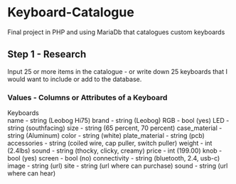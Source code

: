 # Keyboard-Catalogue
Final project in PHP and using MariaDb that catalogues custom keyboards

## Step 1 - Research
Input 25 or more items in the catalogue - or write down 25 keyboards that I would want to include or add to the database.

### Values - Columns or Attributes of a Keyboard
Keyboards   
  name - string (Leobog Hi75)
  brand - string (Leobog)
  RGB - bool (yes)
  LED - string (southfacing)
  size - string (65 percent, 70 percent)
  case_material - string (Aluminum)
  color - string (white)
  plate_material - string (pcb)
  accessories - string (coiled wire, cap puller, switch puller)
  weight - int (2.4lbs)
  sound - string (thocky, clicky, creamy)
  price - int (199.00)
  knob - bool (yes)
  screen - bool (no)
  connectivity - string (bluetooth, 2.4, usb-c)
  image - string (url)
  site - string (url where can purchase)
  sound - string (url where can hear)
  
  

